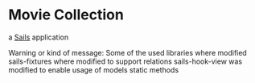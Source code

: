 # Movie Collection

a [Sails](http://sailsjs.org) application

Warning or kind of message:
Some of the used libraries where modified
sails-fixtures where modified to support relations
sails-hook-view was modified to enable usage of models static methods
